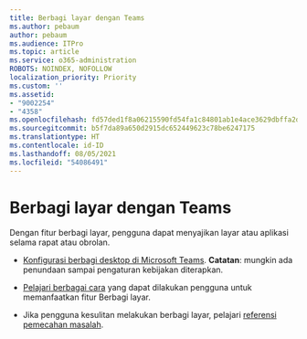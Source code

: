 ```yaml
---
title: Berbagi layar dengan Teams
ms.author: pebaum
author: pebaum
ms.audience: ITPro
ms.topic: article
ms.service: o365-administration
ROBOTS: NOINDEX, NOFOLLOW
localization_priority: Priority
ms.custom: ''
ms.assetid:
- "9002254"
- "4358"
ms.openlocfilehash: fd57ded1f8a06215590fd54fa1c84801ab1e4ace3629dbffa2d08026139a96fd
ms.sourcegitcommit: b5f7da89a650d2915dc652449623c78be6247175
ms.translationtype: HT
ms.contentlocale: id-ID
ms.lasthandoff: 08/05/2021
ms.locfileid: "54086491"
---
```

# <a name="screen-sharing-with-teams"></a>Berbagi layar dengan Teams

Dengan fitur berbagi layar, pengguna dapat menyajikan layar atau aplikasi selama rapat atau obrolan.

- [Konfigurasi berbagi desktop di Microsoft Teams](https://docs.microsoft.com/microsoftteams/configure-desktop-sharing). **Catatan**: mungkin ada penundaan sampai pengaturan kebijakan diterapkan. 

- [Pelajari berbagai cara](https://docs.microsoft.com/microsoftteams/meeting-policies-in-teams#meeting-policy-settings---content-sharing) yang dapat dilakukan pengguna untuk memanfaatkan fitur Berbagi layar. 

- Jika pengguna kesulitan melakukan berbagi layar, pelajari [referensi pemecahan masalah](https://docs.microsoft.com/microsoftteams/connectivity-issues). 
